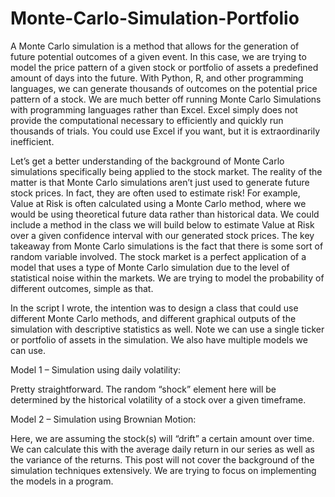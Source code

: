 # Monte-Carlo-Simulation-Portfolio
A Monte Carlo simulation is a method that allows for the generation of future potential outcomes of a given event. In this case, we are trying to model the price pattern of a given stock or portfolio of assets a predefined amount of days into the future. With Python, R, and other programming languages, we can generate thousands of outcomes on the potential price pattern of a stock. We are much better off running Monte Carlo Simulations with programming languages rather than Excel. Excel simply does not provide the computational necessary to efficiently and quickly run thousands of trials. You could use Excel if you want, but it is extraordinarily inefficient.

Let’s get a better understanding of the background of Monte Carlo simulations specifically being applied to the stock market. The reality of the matter is that Monte Carlo simulations aren’t just used to generate future stock prices. In fact, they are often used to estimate risk! For example, Value at Risk is often calculated using a Monte Carlo method, where we would be using theoretical future data rather than historical data. We could include a method in the class we will build below to estimate Value at Risk over a given confidence interval with our generated stock prices. The key takeaway from Monte Carlo simulations is the fact that there is some sort of random variable involved. The stock market is a perfect application of a model that uses a type of Monte Carlo simulation due to the level of statistical noise within the markets. We are trying to model the probability of different outcomes, simple as that.

In the script I wrote, the intention was to design a class that could use different Monte Carlo methods, and different graphical outputs of the simulation with descriptive statistics as well. Note we can use a single ticker or portfolio of assets in the simulation. We also have multiple models we can use.

Model 1 – Simulation using daily volatility:

Pretty straightforward. The random “shock” element here will be determined by the historical volatility of a stock over a given timeframe.

Model 2 – Simulation using Brownian Motion: 

Here, we are assuming the stock(s) will “drift” a certain amount over time. We can calculate this with the average daily return in our series as well as the variance of the returns. This post will not cover the background of the simulation techniques extensively. We are trying to focus on implementing the models in a program.

